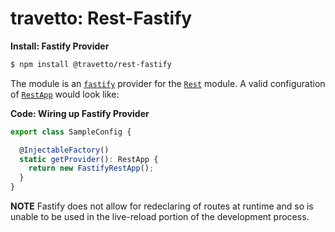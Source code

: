 travetto: Rest-Fastify
===

**Install: Fastify Provider**
```bash
$ npm install @travetto/rest-fastify
```

The module is an [`fastify`](https://www.fastify.io/) provider for the [`Rest`](https://github.com/travetto/travetto/tree/master/module/rest) module. A valid configuration of [`RestApp`](./src/types.ts) would look like:

**Code: Wiring up Fastify Provider**
```typescript
export class SampleConfig {

  @InjectableFactory()
  static getProvider(): RestApp {
    return new FastifyRestApp();
  }
}
```

**NOTE** Fastify does not allow for redeclaring of routes at runtime and so is unable to be used in the live-reload portion of the development process. 